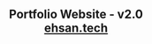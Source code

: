 <h2 align="center">
  Portfolio Website - v2.0<br/>
  <a href="[https://soumyajit.vercel.app/](https://ehsannawazportfolio-o9gjodnud-ehsan104s-projects.vercel.app/]" target="_blank">ehsan.tech</a>
</h2>
